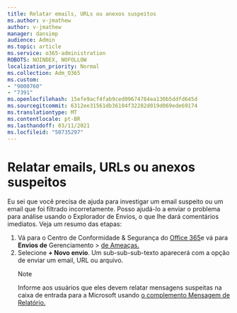 ```yaml
---
title: Relatar emails, URLs ou anexos suspeitos
ms.author: v-jmathew
author: v-jmathew
manager: dansimp
audience: Admin
ms.topic: article
ms.service: o365-administration
ROBOTS: NOINDEX, NOFOLLOW
localization_priority: Normal
ms.collection: Adm_O365
ms.custom:
- "9000760"
- "7391"
ms.openlocfilehash: 15efe9acf4fab9ced09674784ea130b5ddfd645d
ms.sourcegitcommit: 6312ee31561db36104f32282d019d069ede69174
ms.translationtype: MT
ms.contentlocale: pt-BR
ms.lasthandoff: 03/11/2021
ms.locfileid: "50735297"
---
```

# <a name="report-suspicious-emails-urls-or-attachments"></a>Relatar emails, URLs ou anexos suspeitos

Eu sei que você precisa de ajuda para investigar um email suspeito ou um email que foi filtrado incorretamente. Posso ajudá-lo a enviar o problema para análise usando o Explorador de Envios, o que lhe dará comentários imediatos. Veja um resumo das etapas:

1. Vá para o Centro de Conformidade & Segurança do [Office 365](https://go.microsoft.com/fwlink/p/?linkid=2077143)e vá para **Envios de** Gerenciamento  >  [de Ameaças.](https://go.microsoft.com/fwlink/?linkid=2101521)
2. Selecione **+ Novo envio**. Um sub-sub-sub-texto aparecerá com a opção de enviar um email, URL ou arquivo.
    > [!NOTE]
    > Informe aos usuários que eles devem relatar mensagens suspeitas na caixa de entrada para a Microsoft usando [o complemento Mensagem de Relatório.](https://go.microsoft.com/fwlink/?linkid=2092385)
